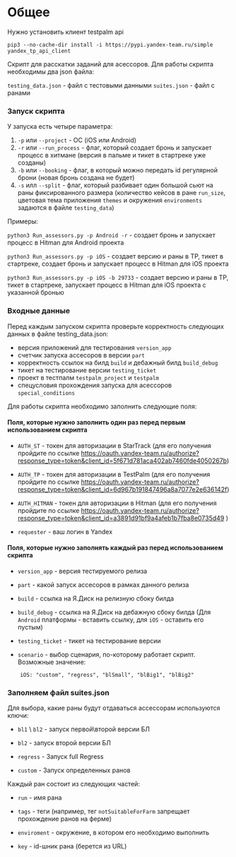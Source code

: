 # Общее
Нужно установить клиент testpalm api

`pip3 --no-cache-dir install -i https://pypi.yandex-team.ru/simple yandex_tp_api_client`

Скрипт для расскатки заданий для асессоров. Для работы скрипта необходимы два json файла:

`testing_data.json` - файл с тестовыми данными
`suites.json` - файл с ранами

### Запуск скрипта
У запуска есть четыре параметра:
1. `-p` или `--project` - ОС (iOS или Android)
2. `-r` или `--run_process` - флаг, который создает бронь и запускает процесс в хитмане (версия в пальме и тикет в стартреке уже созданы)
3. `-b` или `--booking` - флаг, в который можно передать id регулярной брони (новая бронь создана не будет)
4. `-s` илл `--split` - флаг, который разбивает один большой сьют на раны фиксированного размера (количество кейсов в ране `run_size`, цветовая тема приложения `themes` и окружения `environments` задаются в файле `testing_data`)

Примеры:

`python3 Run_assessors.py -p Android -r` - создает бронь и запускает процесс в Hitman для Android проекта

`python3 Run_assessors.py -p iOS` - создает версию и раны в TP, тикет в стартреке, создает бронь и запускает процесс в Hitman для iOS проекта 

`python3 Run_assessors.py -p iOS -b 29733` - создает версию и раны в TP, тикет в стартреке, запускает процесс в Hitman для iOS проекта с указанной бронью


### Входные данные

Перед каждым запуском скрипта проверьте корректность следующих данных в файле testing_data.json:
* версия приложений для тестирования `version_app`
* счетчик запуска ассесоров в версии `part`
* корректность ссылок на билд `build` и дебажный билд `build_debug`
* тикет на тестирование версии `testing_ticket`
* проект в тестпалм `testpalm_project` и `testpalm`
* спецусловия прохождения запуска для асессоров `special_conditions`

Для работы скрипта необходимо заполнить следующие поля:

####  Поля, которые нужно заполнить один раз перед первым использованием скрипта

* `AUTH_ST` - токен для авторизации в StarTrack (для его получения пройдите по ссылке https://oauth.yandex-team.ru/authorize?response_type=token&client_id=5f671d781aca402ab7460fde4050267b)

* `AUTH_TP` - токен для авторизации в TestPalm (для его получения пройдите по ссылке https://oauth.yandex-team.ru/authorize?response_type=token&client_id=6d967b191847496a8a7077e2e636142f)

* `AUTH_HITMAN` - токен для авторизации в Hitman (для его получения пройдите по ссылке https://oauth.yandex-team.ru/authorize?response_type=token&client_id=a3891d91bf9a4afeb1b7fba8e0735d49 )

* `requester` - ваш логин в Yandex

####  Поля, которые нужно заполнять каждый раз перед  использованием скрипта

* `version_app` - версия тестируемого релиза

* `part` - какой запуск ассесоров в рамках данного релиза 

* `build` - ссылка на Я.Диск на релизную сбоку билда

* `build_debug` - ссылка на Я.Диск на дебажную сбоку билда (Для `Android` платформы - вставить ссылку, для `iOS` - оставить его пустым)

* `testing_ticket` - тикет на тестирование версии

* `scenario` - выбор сценария, по-которому работает скрипт. Возможные значение:
``` Android: "bl1", "bl2", "custom", "regress"
    iOS: "custom", "regress", "blSmall", "blBig1", "blBig2"

```

###  Заполняем файл suites.json

Для выбора, какие раны будут отдаваться ассессорам используются ключи:

* `bl1` \ `bl2` - запуск первой\второй версии БЛ 

* `bl2` - запуск второй версии БЛ 

* `regress` - Запуск full Regress

* `custom` - Запуск определенных ранов

Каждый ран состоит из следующих частей:

* `run` - имя рана 

* `tags` - теги (например, тег `notSuitableForFarm` запрещает прохождение ранов на ферме)

* `enviroment` - окружение, в котором его необходимо выполнить

* `key` - id-шник рана (берется из URL)